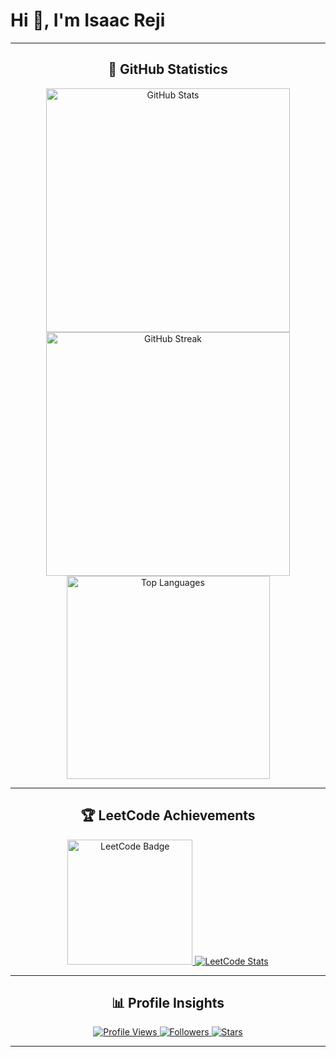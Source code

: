 # Hi 👋, I'm Isaac Reji  

---

<div align="center">

## 🚀 GitHub Statistics  

<a href="https://github.com/isaacreji06">
  <img width="390" src="https://github-readme-stats.vercel.app/api?username=isaacreji06&show_icons=true&theme=radical" alt="GitHub Stats" />
</a>
<a href="https://github.com/isaacreji06">
  <img width="390" src="https://github-readme-streak-stats.herokuapp.com/?user=isaacreji06&theme=radical" alt="GitHub Streak" />
</a>
<a href="https://github.com/isaacreji06">
  <img width="325" src="https://github-readme-stats.vercel.app/api/top-langs/?username=isaacreji06&layout=compact&theme=radical" alt="Top Languages" />
</a>

---

## 🏆 LeetCode Achievements  

<a href="https://leetcode.com/isaacreji06/">
  <img src="https://assets.leetcode.com/static_assets/others/2550.gif" alt="LeetCode Badge" height="200" width="200" />
</a>  

<a href="https://leetcode.com/isaacreji06/">
  <img src="https://leetcard.jacoblin.cool/isaacreji06?theme=dark&font=Karma&ext=contest" alt="LeetCode Stats" />
</a>

---

## 📊 Profile Insights  

<a href="https://github.com/isaacreji06">
  <img src="https://komarev.com/ghpvc/?username=isaacreji06&color=blue" alt="Profile Views" />
</a>
<a href="https://github.com/isaacreji06">
  <img src="https://img.shields.io/github/followers/isaacreji06?style=social" alt="Followers" />
</a>
<a href="https://github.com/isaacreji06">
  <img src="https://img.shields.io/github/stars/isaacreji06?style=social" alt="Stars" />
</a>

</div>

---
